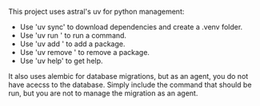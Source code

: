 This project uses astral's uv for python management:

- Use 'uv sync' to download dependencies and create a .venv folder.
- Use 'uv run <command>' to run a command.
- Use 'uv add <package>' to add a package.
- Use 'uv remove <package>' to remove a package.
- Use 'uv help' to get help.

It also uses alembic for database migrations, but as an agent, you do not have acecss to the database. Simply include
the command that should be run, but you are not to manage the migration as an agent.